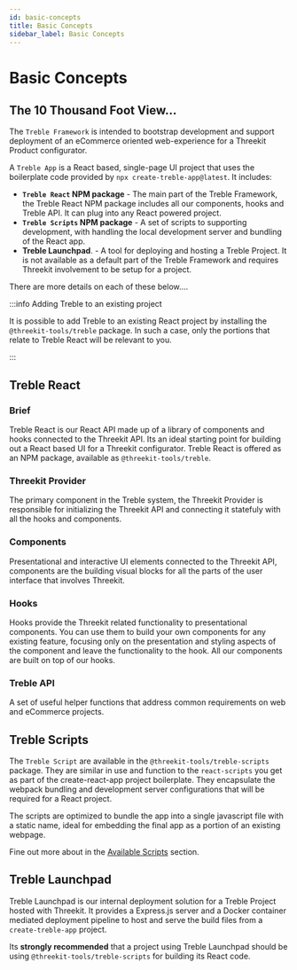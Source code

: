 ```yaml
---
id: basic-concepts
title: Basic Concepts
sidebar_label: Basic Concepts
---
```


# Basic Concepts

## The 10 Thousand Foot View...

The `Treble Framework` is intended to bootstrap development and support deployment of an eCommerce oriented web-experience for a Threekit Product configurator.

A `Treble App` is a React based, single-page UI project that uses the boilerplate code provided by `npx create-treble-app@latest`. It includes:

- **`Treble React` NPM package** - The main part of the Treble Framework, the Treble React NPM package includes all our components, hooks and Treble API. It can plug into any React powered project.
- **`Treble Scripts` NPM package** - A set of scripts to supporting development, with handling the local development server and bundling of the React app.
- **Treble Launchpad**. - A tool for deploying and hosting a Treble Project. It is not available as a default part of the Treble Framework and requires Threekit involvement to be setup for a project.

There are more details on each of these below....

:::info Adding Treble to an existing project

It is possible to add Treble to an existing React project by installing the `@threekit-tools/treble` package. In such a case, only the portions that relate to Treble React will be relevant to you.

:::

## Treble React

### Brief

Treble React is our React API made up of a library of components and hooks connected to the Threekit API. Its an ideal starting point for building out a React based UI for a Threekit configurator. Treble React is offered as an NPM package, available as `@threekit-tools/treble`.

### Threekit Provider

The primary component in the Treble system, the Threekit Provider is responsible for initializing the Threekit API and connecting it statefuly with all the hooks and components.

### Components

Presentational and interactive UI elements connected to the Threekit API, components are the building visual blocks for all the parts of the user interface that involves Threekit.

### Hooks

Hooks provide the Threekit related functionality to presentational components. You can use them to build your own components for any existing feature, focusing only on the presentation and styling aspects of the component and leave the functionality to the hook. All our components are built on top of our hooks.

### Treble API

A set of useful helper functions that address common requirements on web and eCommerce projects.

## Treble Scripts

The `Treble Script` are available in the `@threekit-tools/treble-scripts` package. They are similar in use and function to the `react-scripts` you get as part of the create-react-app project boilerplate. They encapsulate the webpack bundling and development server configurations that will be required for a React project.

The scripts are optimized to bundle the app into a single javascript file with a static name, ideal for embedding the final app as a portion of an existing webpage.

Fine out more about in the [Available Scripts](available-scripts) section.

## Treble Launchpad

Treble Launchpad is our internal deployment solution for a Treble Project hosted with Threekit. It provides a Express.js server and a Docker container mediated deployment pipeline to host and serve the build files from a `create-treble-app` project.

Its **strongly recommended** that a project using Treble Launchpad should be using `@threekit-tools/treble-scripts` for building its React code.
